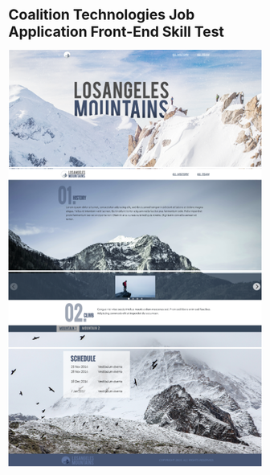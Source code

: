 # Coalition Technologies Job Application Front-End Skill Test

![Screenshot](image.png)
![Screenshot](image-1.png)
![alt text](image-2.png)
![alt text](image-3.png)